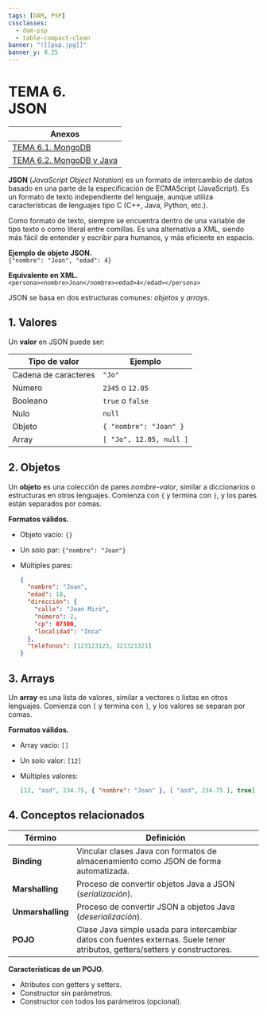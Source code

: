 ```yaml
---
tags: [DAM, PSP]
cssclasses:
  - dam-psp
  - table-compact-clean
banner: "![[psp.jpg]]"
banner_y: 0.25
---
```


# **TEMA 6.** <br>JSON


| Anexos |
| --- |
|[TEMA 6.1. MongoDB](TEMA%206.1.%20MongoDB.md)|
|[TEMA 6.2. MongoDB y Java](TEMA%206.2.%20MongoDB%20y%20Java.md)|


**JSON** (*JavaScript Object Notation*) es un formato de intercambio de datos basado en una parte de la especificación de ECMAScript (JavaScript). Es un formato de texto independiente del lenguaje, aunque utiliza características de lenguajes tipo C (C++, Java, Python, etc.).  

Como formato de texto, siempre se encuentra dentro de una variable de tipo texto o como literal entre comillas. Es una alternativa a XML, siendo más fácil de entender y escribir para humanos, y más eficiente en espacio.  

**Ejemplo de objeto JSON.**  
`{"nombre": "Joan", "edad": 4}`  

**Equivalente en XML.**  
`<persona><nombre>Joan</nombre><edad>4</edad></persona>`  

JSON se basa en dos estructuras comunes: *objetos* y *arrays*.  

## 1. Valores  

Un **valor** en JSON puede ser:  

| Tipo de valor         | Ejemplo                     |  
|-----------------------|-----------------------------|  
| Cadena de caracteres  | `"Jo"`                      |  
| Número               | `2345` o `12.05`            |  
| Booleano             | `true` o `false`            |  
| Nulo                 | `null`                      |  
| Objeto               | `{ "nombre": "Joan" }`      |  
| Array                | `[ "Jo", 12.05, null ]`     |  

## 2. Objetos  

Un **objeto** es una colección de pares *nombre-valor*, similar a diccionarios o estructuras en otros lenguajes. Comienza con `{` y termina con `}`, y los pares están separados por comas.  

**Formatos válidos.**  
- Objeto vacío: `{}`  
- Un solo par: `{"nombre": "Joan"}`  
- Múltiples pares:  

  ```json
  {
    "nombre": "Joan",
    "edad": 18,
    "dirección": {
      "calle": "Joan Miró",
      "número": 2,
      "cp": 07300,
      "localidad": "Inca"
    },
    "teléfonos": [123123123, 321321321]
  }
  ```  

## 3. Arrays  

Un **array** es una lista de valores, similar a vectores o listas en otros lenguajes. Comienza con `[` y termina con `]`, y los valores se separan por comas.  

**Formatos válidos.**  
- Array vacío: `[]`  
- Un solo valor: `[12]`  
- Múltiples valores:  

  ```json
  [12, "asd", 234.75, { "nombre": "Joan" }, [ "asd", 234.75 ], true]
  ```  

## 4. Conceptos relacionados  

| Término               | Definición                                                                 |  
|-----------------------|---------------------------------------------------------------------------|  
| **Binding**           | Vincular clases Java con formatos de almacenamiento como JSON de forma automatizada. |  
| **Marshalling**       | Proceso de convertir objetos Java a JSON (*serialización*).               |  
| **Unmarshalling**     | Proceso de convertir JSON a objetos Java (*deserialización*).             |  
| **POJO**             | Clase Java simple usada para intercambiar datos con fuentes externas. Suele tener atributos, getters/setters y constructores. |  

**Características de un POJO.**  
- Atributos con getters y setters.  
- Constructor sin parámetros.  
- Constructor con todos los parámetros (opcional).
